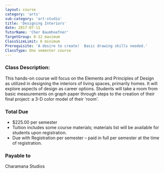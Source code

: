 ```yaml
---
layout: course
category: 'arts'
sub-category: 'art-studio'
title: 'Designing Interiors'
date: 2017-07-11
TutorName: 'Cher Baumhoefner'
TargetGroup: 8-12 maximum
ClassSizeLimit: 6 minimum
Prerequisite: 'A desire to create!  Basic drawing skills needed.'
ClassType: One semester course
---
```


### Class Description:
This hands-on course will focus on the Elements and Principles of Design as utilized in designing the interiors of living spaces, primarily homes. It will explore aspects of design as career options.  Students will take a room from basic measurements on graph paper through steps to the creation of their final project: a 3-D color model of their 'room'.

### Total Due
*	$225.00 per semester*	Tuition includes some course materials; materials list will be available for students upon registration.*	Due with Registration per semester – paid in full per semester at the time of registration.

### Payable to
Charamana Studios